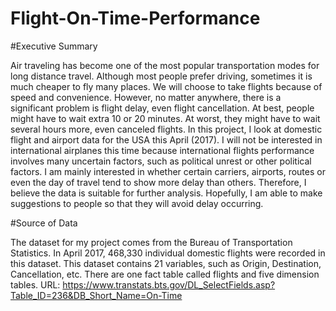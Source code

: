 # Flight-On-Time-Performance

#Executive Summary

Air traveling has become one of the most popular transportation modes for long distance travel. Although most people prefer driving, sometimes it is much cheaper to fly many places. We will choose to take flights because of speed and convenience. However, no matter anywhere, there is a significant problem is flight delay, even flight cancellation. At best, people might have to wait extra 10 or 20 minutes. At worst, they might have to wait several hours more, even canceled flights. In this project, I look at domestic flight and airport data for the USA this April (2017). I will not be interested in international airplanes this time because international flights performance involves many uncertain factors, such as political unrest or other political factors. I am mainly interested in whether certain carriers, airports, routes or even the day of travel tend to show more delay than others. Therefore, I believe the data is suitable for further analysis. Hopefully, I am able to make suggestions to people so that they will avoid delay occurring.

#Source of Data

The dataset for my project comes from the Bureau of Transportation Statistics. In April 2017, 468,330 individual domestic flights were recorded in this dataset. This dataset contains 21 variables, such as Origin, Destination, Cancellation, etc. There are one fact table called flights and five dimension tables. 
URL: https://www.transtats.bts.gov/DL_SelectFields.asp?Table_ID=236&DB_Short_Name=On-Time


